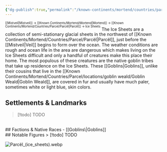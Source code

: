 ```yaml
---
{"dg-publish":true,"permalink":"/known-continents/mortend/countries/parcel/locations/ice-sheets/"}
---
```


<sup><sup>[[Mistveil\|Mistveil]] → [[Known Continents/Mortend/Mortend\|Mortend]] → [[Known Continents/Mortend/Countries/Parcel/Parcël\|Parcël]] →  Ice Sheets</sup></sup>
The Ice Sheets are a collection of semi-stationary glacial sheets in the northwest of [[Known Continents/Mortend/Countries/Parcel/Parcël\|Parcël]], just before the [[Mistveil\|Veil]] begins to form over the ocean. The weather conditions are rough and ocean life in the area are dangerous which makes living on the Ice Sheets difficult and only a handful of creatures make this place their home. The most populous of these creatures are the native goblin tribes that take up residence on the Ice Sheets. These [[Goblins\|Goblins]], unlike their cousins that live in the [[Known Continents/Mortend/Countries/Parcel/locations/goblin weald/Goblin Weald\|Goblin Weald]], are covered in fur and usually have much paler, sometimes white or light blue, skin colors. 

## Settlements & Landmarks
> [!todo] TODO
<br>
## Factions & Native Races
- [[Goblins\|Goblins]]
<br>
## Notable Figures
> [!todo] TODO

![Parcël_(ice_sheets).webp](/img/user/Attachments/Parc%C3%ABl_(ice_sheets).webp)